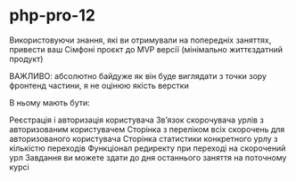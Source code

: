 # php-pro-12

Використовуючи знання, які ви отримували на попередніх заняттях, привести ваш Сімфоні проєкт до MVP версії (мінімально життєздатний продукт)

ВАЖЛИВО: абсолютно байдуже як він буде виглядати з точки зору фронтенд частини, я не оцінюю якість верстки

В ньому мають бути:

Реєстрація і авторизація користувача
Звʼязок скорочувача урлів з авторизованим користувачем
Сторінка з переліком всіх скорочень для авторизованого користувача
Сторінка статистики конкретного урлу з кількістю переходів
Функціонал редиректу при переході на скорочений урл
Завдання ви можете здати до дня останнього заняття на поточному курсі
